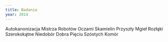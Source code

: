 ```yaml
---
title: Badania
year: 2014
---
```


Autokanonizacja
Mistrza
Robotów
Oczami
Skamielin
Przyszły
Mgieł
Rozłąki
Szerokokątne
Niedobór
Dobra
Pięciu
Szóstych
Komór
